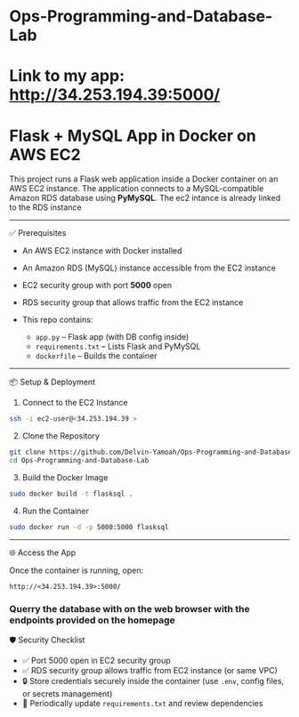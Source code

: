 # Ops-Programming-and-Database-Lab

# Link to my app: http://34.253.194.39:5000/

# Flask + MySQL App in Docker on AWS EC2

This project runs a Flask web application inside a Docker container on an AWS EC2 instance. The application connects to a MySQL-compatible Amazon RDS database using **PyMySQL**.
The ec2 intance is already linked to the RDS instance

---

✅ Prerequisites

- An AWS EC2 instance with Docker installed
- An Amazon RDS (MySQL) instance accessible from the EC2 instance
- EC2 security group with port **5000** open
- RDS security group that allows traffic from the EC2 instance
- This repo contains:

  - `app.py` – Flask app (with DB config inside)
  - `requirements.txt` – Lists Flask and PyMySQL
  - `dockerfile` – Builds the container

---

📦 Setup & Deployment

1. Connect to the EC2 Instance

```bash
ssh -i ec2-user@<34.253.194.39 >
```

2. Clone the Repository

```bash
git clone https://github.com/Delvin-Yamoah/Ops-Programming-and-Database-Lab.git
cd Ops-Programming-and-Database-Lab
```

3. Build the Docker Image

```bash
sudo docker build -t flasksql .
```

4. Run the Container

```bash
sudo docker run -d -p 5000:5000 flasksql
```

---

🌐 Access the App

Once the container is running, open:

```
http://<34.253.194.39>:5000/
```

### Querry the database with on the web browser with the endpoints provided on the homepage

🛡️ Security Checklist

- ✅ Port 5000 open in EC2 security group
- ✅ RDS security group allows traffic from EC2 instance (or same VPC)
- 🔒 Store credentials securely inside the container (use `.env`, config files, or secrets management)
- 🔄 Periodically update `requirements.txt` and review dependencies
